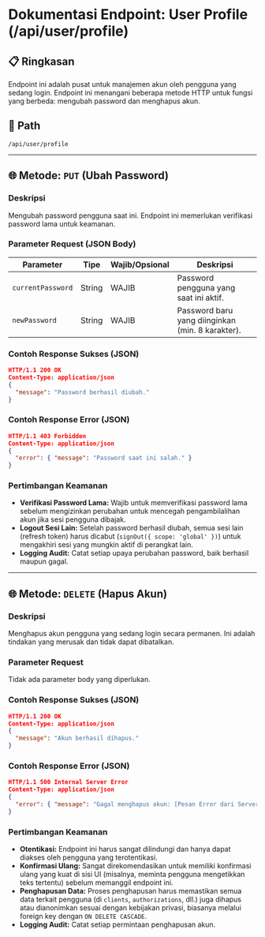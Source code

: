# Dokumentasi Endpoint: User Profile (/api/user/profile)

## 📋 Ringkasan

Endpoint ini adalah pusat untuk manajemen akun oleh pengguna yang sedang login. Endpoint ini menangani beberapa metode HTTP untuk fungsi yang berbeda: mengubah password dan menghapus akun.

## 🔗 Path

`/api/user/profile`

---

## 🌐 Metode: `PUT` (Ubah Password)

### Deskripsi
Mengubah password pengguna saat ini. Endpoint ini memerlukan verifikasi password lama untuk keamanan.

### Parameter Request (JSON Body)
| Parameter           | Tipe   | Wajib/Opsional | Deskripsi                                     |
|---------------------|--------|----------------|-----------------------------------------------|
| `currentPassword`   | String | WAJIB          | Password pengguna yang saat ini aktif.        |
| `newPassword`       | String | WAJIB          | Password baru yang diinginkan (min. 8 karakter). |

### Contoh Response Sukses (JSON)
```json
HTTP/1.1 200 OK
Content-Type: application/json
{
  "message": "Password berhasil diubah."
}
```

### Contoh Response Error (JSON)
```json
HTTP/1.1 403 Forbidden
Content-Type: application/json
{
  "error": { "message": "Password saat ini salah." }
}
```

### Pertimbangan Keamanan
*   **Verifikasi Password Lama:** Wajib untuk memverifikasi password lama sebelum mengizinkan perubahan untuk mencegah pengambilalihan akun jika sesi pengguna dibajak.
*   **Logout Sesi Lain:** Setelah password berhasil diubah, semua sesi lain (refresh token) harus dicabut (`signOut({ scope: 'global' })`) untuk mengakhiri sesi yang mungkin aktif di perangkat lain.
*   **Logging Audit:** Catat setiap upaya perubahan password, baik berhasil maupun gagal.

---

## 🌐 Metode: `DELETE` (Hapus Akun)

### Deskripsi
Menghapus akun pengguna yang sedang login secara permanen. Ini adalah tindakan yang merusak dan tidak dapat dibatalkan.

### Parameter Request
Tidak ada parameter body yang diperlukan.

### Contoh Response Sukses (JSON)
```json
HTTP/1.1 200 OK
Content-Type: application/json
{
  "message": "Akun berhasil dihapus."
}
```

### Contoh Response Error (JSON)
```json
HTTP/1.1 500 Internal Server Error
Content-Type: application/json
{
  "error": { "message": "Gagal menghapus akun: [Pesan Error dari Server]" }
}
```

### Pertimbangan Keamanan
*   **Otentikasi:** Endpoint ini harus sangat dilindungi dan hanya dapat diakses oleh pengguna yang terotentikasi.
*   **Konfirmasi Ulang:** Sangat direkomendasikan untuk memiliki konfirmasi ulang yang kuat di sisi UI (misalnya, meminta pengguna mengetikkan teks tertentu) sebelum memanggil endpoint ini.
*   **Penghapusan Data:** Proses penghapusan harus memastikan semua data terkait pengguna (di `clients`, `authorizations`, dll.) juga dihapus atau dianonimkan sesuai dengan kebijakan privasi, biasanya melalui foreign key dengan `ON DELETE CASCADE`.
*   **Logging Audit:** Catat setiap permintaan penghapusan akun.
